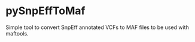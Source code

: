 # pySnpEffToMaf
Simple tool to convert SnpEff annotated VCFs to MAF files to be used with maftools.
